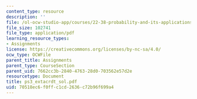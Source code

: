 ```yaml
---
content_type: resource
description: ''
file: /ol-ocw-studio-app/courses/22-38-probability-and-its-applications-to-reliability-quality-control-and-risk-assessment-fall-2005/70518ec6f0ffc1cd2636c72b96f699a4_ps3_extacrdt_sol.pdf
file_size: 102741
file_type: application/pdf
learning_resource_types:
- Assignments
license: https://creativecommons.org/licenses/by-nc-sa/4.0/
ocw_type: OCWFile
parent_title: Assignments
parent_type: CourseSection
parent_uid: 7662cc3b-2840-4763-28d0-703562e57d2e
resourcetype: Document
title: ps3_extacrdt_sol.pdf
uid: 70518ec6-f0ff-c1cd-2636-c72b96f699a4
---
```

